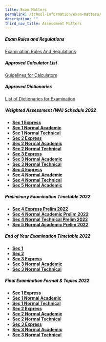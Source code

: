 ```yaml
---
title: Exam Matters
permalink: /school-information/exam-matters/
description: ""
third_nav_title: Assessment Matters
---
```

<h5 style="color:black">Exam Rules and Regulations</h5>

[Examination Rules And Regulations](/files/Examination-Rules-And-Regulations.pdf)

<h5 style="color:black">Approved Calculator List</h5>

[Guidelines for Calculators](/files/guidelines_calculators.pdf)

<h5 style="color:black">Approved Dictionaries</h5>

[List of Dictionaries for Examination](/files/list_of_dictionaries_for_examination.pdf)

<h5 style="color:black">Weighted Assessment (WA) Schedule 2022</h5>

*   **[Sec 1 Express](/files/2022-GESS-WA_1EXP-1.pdf)**
*   **[Sec 1 Normal Academic](/files/2022-GESS-WA_1NA-1.pdf)**
*   **[Sec 1 Normal Technical](/files/2022-GESS-WA_1NT-1.pdf)** 
*   **[Sec 2 Express](/files/2022-GESS-WA_2EXP.pdf)**
*   **[Sec 2 Normal Academic](/files/2022-GESS-WA_2NA.pdf)**
*   **[Sec 2 Normal Technical](/files/2022-GESS-WA_2NT-1.pdf)**
*   **[Sec 3 Express](/files/2022-GESS-WA_3EXP.pdf)**
*   **[Sec 3 Normal Academic](/files/2022-GESS-WA_3NA.pdf)**
*   **[Sec 3 Normal Technical](/files/2022-GESS-WA_3NT.pdf)**
*   **[Sec 4 Express](/files/2022-GESS-WA_4Exp.pdf)**
*   **[Sec 4 Normal Academic](/files/2022-GESS-WA_4NA.pdf)**
*   **[Sec 4 Normal Technical](/files/2022-GESS-WA_4NT.pdf)**
*   **[Sec 5 Normal Academic](/files/2022-GESS-WA_5NA.pdf)**


<h5 style="color:black">Preliminary Examination Timetable 2022</h5>

*   **[Sec 4 Express Prelim 2022](/files/S4Exp-Prelim-TT-22-1.pdf)**
*   **[Sec 4 Normal Academic Prelim 2022](/files/S4NA-Prelim-TT-22-1.pdf)**
*   **[Sec 4 Normal Technical Prelim 2022](/files/S4NT-Prelim-TT-22.pdf)**
*   **[Sec 5 Normal Academic Prelim 2022](/files/Sec-5-NA-Prelim-TT-22-1.pdf)**

<h5 style="color:black">End of Year Examination Timetable 2022
</h5>

*   **[Sec 1](https://ganengsengsch-moe-edu-sg-admin.cwp.sg/wp-content/uploads/2022/09/EYE_TT_22-_Sec-1-2.pdf)**
*   **[Sec 2](https://ganengsengsch-moe-edu-sg-admin.cwp.sg/wp-content/uploads/2022/09/EYE_TT_22-_Sec-2-2.pdf)**
*   **[Sec 3 Express](https://ganengsengsch-moe-edu-sg-admin.cwp.sg/wp-content/uploads/2022/09/EYE_TT_22-_3-EXPRESS-2.pdf)**
*   **[Sec 3 Normal Academic](https://ganengsengsch-moe-edu-sg-admin.cwp.sg/wp-content/uploads/2022/09/EYE_TT_22_3NA-3.pdf)**
*   **[Sec 3 Normal Technical](https://ganengsengsch-moe-edu-sg-admin.cwp.sg/wp-content/uploads/2022/09/EYE_TT_22-_3NT-3.pdf)**


<h5 style="color:black">Final Examination Format & Topics 2022</h5>

*   **[Sec 1 Express](https://ganengsengsch-moe-edu-sg-admin.cwp.sg/wp-content/uploads/2022/09/Gan-Eng-Seng-School_SEC-1EXP-1.pdf)**
*   **[Sec 1 Normal Academic](https://ganengsengsch-moe-edu-sg-admin.cwp.sg/wp-content/uploads/2022/09/Gan-Eng-Seng-School_SEC-1NA-1.pdf)**
*   **[Sec 1 Normal Technical](https://ganengsengsch-moe-edu-sg-admin.cwp.sg/wp-content/uploads/2022/09/Gan-Eng-Seng-School_1NT-1.pdf)**
*   **[Sec 2 Express](https://ganengsengsch-moe-edu-sg-admin.cwp.sg/wp-content/uploads/2022/09/GAN-ENG-SENG_2-EXPRESS.pdf)**
*   **[Sec 2 Normal Academic](https://ganengsengsch-moe-edu-sg-admin.cwp.sg/wp-content/uploads/2022/09/Gan-Eng-Seng-School_2NA-1.pdf)**
*   **[Sec 2 Normal Technical](https://ganengsengsch-moe-edu-sg-admin.cwp.sg/wp-content/uploads/2022/09/Gan-Eng-Seng-School_2NT-1.pdf)**
*   **[Sec 3 Express](https://ganengsengsch-moe-edu-sg-admin.cwp.sg/wp-content/uploads/2022/09/Gan-Eng-Seng-School_3EXPRESS.pdf)**
*   **[Sec 3 Normal Academic](https://ganengsengsch-moe-edu-sg-admin.cwp.sg/wp-content/uploads/2022/09/Gan-Eng-Seng-School_3NA-1.pdf)**
*   **[Sec 3 Normal Technical](https://ganengsengsch-moe-edu-sg-admin.cwp.sg/wp-content/uploads/2022/09/GAN-ENG-SENG_3NT.pdf)**
